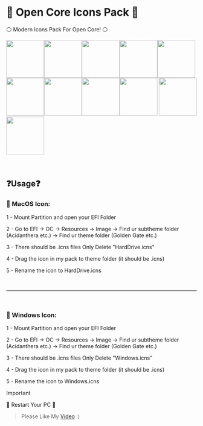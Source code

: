 # 🔰 Open Core Icons Pack 🔰
⚪️ Modern Icons Pack For Open Core! ⚪️



<img src='https://github.com/thebiscuitaep/OpenCoreIconsPack/blob/main/Opencore%20Boot%20Menu%20Icons%20Pack%20by%20thebiscuit/png/macOS/HardDrive%20-%20Sonoma.png' width='100'><img src='https://github.com/thebiscuitaep/OpenCoreIconsPack/blob/main/Opencore%20Boot%20Menu%20Icons%20Pack%20by%20thebiscuit/png/macOS/HardDrive%20-%20Ventura.png' width='100'><img src='https://github.com/thebiscuitaep/OpenCoreIconsPack/blob/main/Opencore%20Boot%20Menu%20Icons%20Pack%20by%20thebiscuit/png/macOS/HardDrive%20-%20Monterey.png' width='100'><img src='https://github.com/thebiscuitaep/OpenCoreIconsPack/blob/main/Opencore%20Boot%20Menu%20Icons%20Pack%20by%20thebiscuit/png/macOS/HardDrive%20-%20Big Sur_.png' width='100'><img src='https://github.com/thebiscuitaep/OpenCoreIconsPack/blob/main/Opencore%20Boot%20Menu%20Icons%20Pack%20by%20thebiscuit/png/macOS/HardDrive%20-%20Catalina.png' width='100'><img src='https://github.com/thebiscuitaep/OpenCoreIconsPack/blob/main/Opencore%20Boot%20Menu%20Icons%20Pack%20by%20thebiscuit/png/macOS/HardDrive%20-%20Mojave.png' width='100'><img src='https://github.com/thebiscuitaep/OpenCoreIconsPack/blob/main/Opencore%20Boot%20Menu%20Icons%20Pack%20by%20thebiscuit/png/macOS/HardDrive%20-%20High Sierra.png' width='100'><img src='https://github.com/thebiscuitaep/OpenCoreIconsPack/blob/main/Opencore%20Boot%20Menu%20Icons%20Pack%20by%20thebiscuit/png/macOS/HardDrive%20-%20Sierra.png' width='100'><img src='https://github.com/thebiscuitaep/OpenCoreIconsPack/blob/main/Opencore%20Boot%20Menu%20Icons%20Pack%20by%20thebiscuit/png/macOS/HardDrive%20-%20El Capitan.png' width='100'>
<img src='https://github.com/thebiscuitaep/OpenCoreIconsPack/blob/main/Opencore%20Boot%20Menu%20Icons%20Pack%20by%20thebiscuit/png/Windows/Windows%20-%20Windows 10.png' width='100'><img src='https://github.com/thebiscuitaep/OpenCoreIconsPack/blob/main/Opencore%20Boot%20Menu%20Icons%20Pack%20by%20thebiscuit/png/Windows/Windows%20-%20Windows 11.png' width='100'>
⠀⠀⠀
⠀

⠀
## ❓Usage❓

### 💠 MacOS Icon:

1 - Mount Partition and open your EFI Folder

2 - Go to EFI ->  OC -> Resources -> Image -> Find ur subtheme folder (Acidanthera etc.) -> Find ur theme folder (Golden Gate etc.)

3 - There should be .icns files Only Delete "HardDrive.icns"

4 - Drag the icon in my pack to theme folder (it should be .icns)

5 - Rename the icon to HardDrive.icns

⠀
⠀
⠀

------------------------------------------------------------



⠀

### 💠 Windows Icon:

1 - Mount Partition and open your EFI Folder

2 - Go to EFI ->  OC -> Resources -> Image -> Find ur subtheme folder (Acidanthera etc.) -> Find ur theme folder (Golden Gate etc.)

3 - There should be .icns files Only Delete "Windows.icns"

4 - Drag the icon in my pack to theme folder (it should be .icns)

5 - Rename the icon to Windows.icns

> [!IMPORTANT]
 Restart Your PC 
> 
> Please Like My [Video](https://www.youtube.com/@thebiscuitaep/featured) :)
